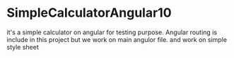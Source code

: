# SimpleCalculatorAngular10

it's a simple calculator on angular for testing purpose.
Angular routing is include in this project but we work on main angulor file.
and work on simple style sheet
